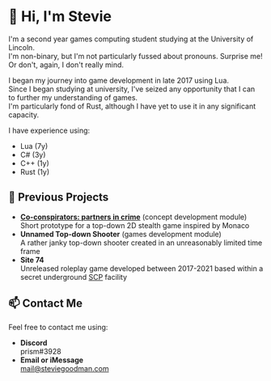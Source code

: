 # 👋 Hi, I'm Stevie
I'm a second year games computing student studying at the University of Lincoln.  
I'm non-binary, but I'm not particularly fussed about pronouns. Surprise me! Or don't, again, I don't really mind.

I began my journey into game development in late 2017 using Lua.  
Since I began studying at university, I've seized any opportunity that I can to further my understanding of games.  
I'm particularly fond of Rust, although I have yet to use it in any significant capacity.

I have experience using:

- Lua (7y)
- C# (3y)
- C++ (1y)
- Rust (1y)

## 🎉 Previous Projects
- **[Co-conspirators: partners in crime](https://github.com/CGP2014/Monaclone)** (concept development module)  
  Short prototype for a top-down 2D stealth game inspired by Monaco
- **Unnamed Top-down Shooter** (games development module)  
  A rather janky top-down shooter created in an unreasonably limited time frame
- **Site 74**  
  Unreleased roleplay game developed between 2017-2021 based within a secret underground [SCP](https://scp-wiki.wikidot.com/about-the-scp-foundation) facility

## 📫 Contact Me
Feel free to contact me using:
- **Discord**  
  prism#3928
- **Email or iMessage**  
  mail@steviegoodman.com
